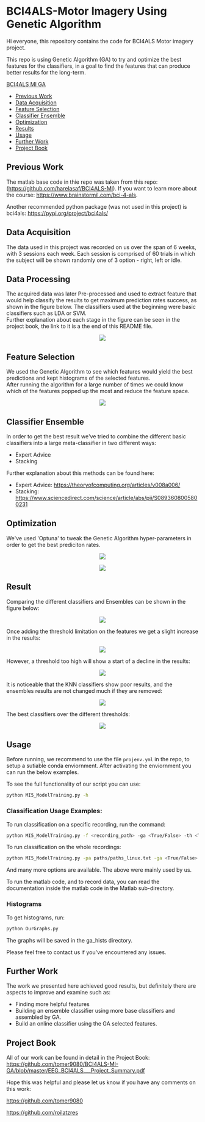# BCI4ALS-Motor Imagery Using Genetic Algorithm
Hi everyone, this repository contains the code for BCI4ALS Motor imagery project.

This repo is using Genetic Algorithm (GA) to try and optimize the best features for the classifiers,
in a goal to find the features that can produce better results for the long-term.

 [BCI4ALS MI GA](#BCI4ALS-MI-GA)
  * [Previous Work](#Previous-Work)
  * [Data Acquisition](#Data-Acquisition)
  * [Feature Selection](#Feature-Selection)
  * [Classifier Ensemble](#Classifier-Ensemble)
  * [Optimization](#Optimization)
  * [Results](#Results)
  * [Usage](#Usage)
  * [Further Work](#Further-Work)
  * [Project Book](#Project-Book)


## Previous Work
The matlab base code in thie repo was taken from this repo: (https://github.com/harelasaf/BCI4ALS-MI).
If you want to learn more about the course:  https://www.brainstormil.com/bci-4-als.

Another recommended python package (was not used in this project) is bci4als:
https://pypi.org/project/bci4als/

## Data Acquisition
 The data used in this project was recorded on us over the span of 6 weeks, with 3 sessions each week. Each session is comprised of 60 trials in which the subject will be shown randomly one of
3 option - right, left or idle.

## Data Processing
The acquired data was later Pre-processed and used to extract feature that would help classify the results to get maximum prediction rates success, as shown in the figure below. The classifiers used at the beginning were basic classifiers such as LDA or SVM.\
Further explanation about each stage in the figure can be seen in the project book, the link to it is a the end of this README file.


 <p align="center">
  <img src="https://github.com/tomer9080/BCI4ALS-MI-GA/blob/master/figures/Block_diagram.png" />
</p>

##  Feature Selection
We used the Genetic Algorithm to see which features would yield the best predictions and kept histograms of the selected features.\
After running the algorithm for a large number of times we could know which of the features popped up the most and reduce the feature space.
<p align="center">
  <img src="https://github.com/tomer9080/BCI4ALS-MI-GA/blob/master/top_ten_features/NB_top_ten_features.png" />
</p>


## Classifier Ensemble
In order to get the best result we've tried to combine the different basic classifiers into a large meta-classifier in two different ways:
* Expert Advice
* Stacking

Further explanation about this methods can be found here:
- Expert Advice: https://theoryofcomputing.org/articles/v008a006/
- Stacking: https://www.sciencedirect.com/science/article/abs/pii/S0893608005800231

## Optimization
We've used 'Optuna' to tweak the Genetic Algorithm hyper-parameters in order to get the best prediciton rates.

<p align="center">
  <img src="https://github.com/tomer9080/BCI4ALS-MI-GA/blob/master/figures/important%20params%20full.png" />
</p>

<p align="center">
  <img src="https://github.com/tomer9080/BCI4ALS-MI-GA/blob/master/figures/param_contour_cross_ind_prob_muta_ind_prob.png" />
</p>


## Result
Comparing the different classifiers and Ensembles can be shown in the figure below:
<p align="center">
  <img src="https://github.com/tomer9080/BCI4ALS-MI-GA/blob/master/figures/Results_thresh_0(1).jpg" />
</p>

Once adding the threshold limitation on the features we get a slight increase in the results:

<p align="center">
  <img src="https://github.com/tomer9080/BCI4ALS-MI-GA/blob/master/figures/Results_thresh_50(1).jpeg" />
</p>

However, a threshold too high will show a start of a decline in the results:

<p align="center">
  <img src="https://github.com/tomer9080/BCI4ALS-MI-GA/blob/master/figures/Results_thresh_80(1).jpeg" />
</p>

It is noticeable that the KNN classifiers show poor results, and the ensembles results are not changed much if they are removed:

<p align="center">
  <img src="https://github.com/tomer9080/BCI4ALS-MI-GA/blob/master/figures/Results_thresh_50_no_knn(2).jpeg" />
</p>


The best classifiers over the different thresholds:

<p align="center">
  <img src="https://github.com/tomer9080/BCI4ALS-MI-GA/blob/master/figures/MVGA_results_on_all(1).jpeg" />
</p>



## Usage
Before running, we recommend to use the file `projenv.yml` in the repo, to setup a sutiable conda enviornment.
After activating the enviornment you can run the below examples. 

To see the full functionality of our script you can use:
```bash
python MI5_ModelTraining.py -h 
```

### Classification Usage Examples:
To run classification on a specific recording, run the command:
```bash
python MI5_ModelTraining.py -f <recording_path> -ga <True/False> -th <Threshold on features - must come with ga True>
```

To run classification on the whole recordings:
```bash
python MI5_ModelTraining.py -pa paths/paths_linux.txt -ga <True/False> -th <Threshold on features - must come with ga True> -n <dir_name will be saved in class_results>
```

And many more options are available.
The above were mainly used by us.

To run the matlab code, and to record data, you can read the documentation inside the matlab code in the Matlab sub-directory.

### Histograms
To get histograms, run:
```bash
python OurGraphs.py
```
The graphs will be saved in the ga_hists directory.

Please feel free to contact us if you've encountered any issues.
## Further Work

The work we presented here achieved good results, but definitely there are aspects to improve and examine such as:
- Finding more helpful features
- Building an ensemble classifier using more base classifiers and assembled by GA.
- Build an online classifier using the GA selected features.
## Project Book
All of our work can be found in detail in the Project Book: https://github.com/tomer9080/BCI4ALS-MI-GA/blob/master/EEG_BCI4ALS___Project_Summary.pdf


Hope this was helpful and please let us know if you have any comments on this work:

https://github.com/tomer9080

https://github.com/roilatzres